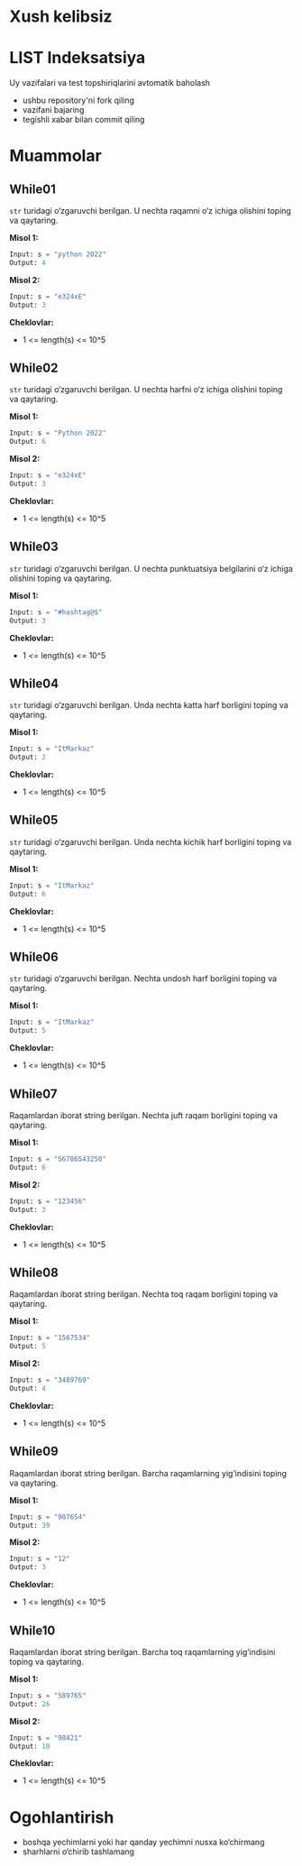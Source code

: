 # Xush kelibsiz
# LIST Indeksatsiya

Uy vazifalari va test topshiriqlarini avtomatik baholash
- ushbu repository'ni fork qiling
- vazifani bajaring
- tegishli xabar bilan commit qiling

# Muammolar
## While01

  `str` turidagi o‘zgaruvchi berilgan. U nechta raqamni o‘z ichiga olishini toping va qaytaring.

**Misol 1:**

```Python
Input: s = "python 2022"
Output: 4
```

**Misol 2:**

```Python
Input: s = "e324xE"
Output: 3
```

**Cheklovlar:**

  - 1 <= length(s) <= 10^5

## While02

  `str` turidagi o‘zgaruvchi berilgan. U nechta harfni o‘z ichiga olishini toping va qaytaring.

**Misol 1:**

```Python
Input: s = "Python 2022"
Output: 6
```

**Misol 2:**

```Python
Input: s = "e324xE"
Output: 3
```

**Cheklovlar:**

  - 1 <= length(s) <= 10^5

## While03

  `str` turidagi o‘zgaruvchi berilgan. U nechta punktuatsiya belgilarini o‘z ichiga olishini toping va qaytaring.

**Misol 1:**

```Python
Input: s = "#hashtag@$"
Output: 3
```

**Cheklovlar:**

  - 1 <= length(s) <= 10^5

## While04

  `str` turidagi o‘zgaruvchi berilgan. Unda nechta katta harf borligini toping va qaytaring.

**Misol 1:**

```Python
Input: s = "ItMarkaz"
Output: 2
```

**Cheklovlar:**

  - 1 <= length(s) <= 10^5

## While05

  `str` turidagi o‘zgaruvchi berilgan. Unda nechta kichik harf borligini toping va qaytaring.

**Misol 1:**

```Python
Input: s = "ItMarkaz"
Output: 6
```

**Cheklovlar:**

  - 1 <= length(s) <= 10^5

## While06

  `str` turidagi o‘zgaruvchi berilgan. Nechta undosh harf borligini toping va qaytaring.

**Misol 1:**

```Python
Input: s = "ItMarkaz"
Output: 5
```

**Cheklovlar:**

  - 1 <= length(s) <= 10^5

## While07

  Raqamlardan iborat string berilgan. Nechta juft raqam borligini toping va qaytaring.

**Misol 1:**

```Python
Input: s = "56786543250"
Output: 6
```

**Misol 2:**

```Python
Input: s = "123456"
Output: 3
```

**Cheklovlar:**

  - 1 <= length(s) <= 10^5

## While08

  Raqamlardan iborat string berilgan. Nechta toq raqam borligini toping va qaytaring.

**Misol 1:**

```Python
Input: s = "1567534"
Output: 5
```

**Misol 2:**

```Python
Input: s = "3489769"
Output: 4
```

**Cheklovlar:**

  - 1 <= length(s) <= 10^5

## While09

  Raqamlardan iborat string berilgan. Barcha raqamlarning yig‘indisini toping va qaytaring.

**Misol 1:**

```Python
Input: s = "987654"
Output: 39
```

**Misol 2:**

```Python
Input: s = "12"
Output: 3
```

**Cheklovlar:**

  - 1 <= length(s) <= 10^5

## While10

  Raqamlardan iborat string berilgan. Barcha toq raqamlarning yig‘indisini toping va qaytaring.

**Misol 1:**

```Python
Input: s = "589765"
Output: 26
```

**Misol 2:**

```Python
Input: s = "98421"
Output: 10
```

**Cheklovlar:**

  - 1 <= length(s) <= 10^5

# Ogohlantirish
- boshqa yechimlarni yoki har qanday yechimni nusxa ko‘chirmang
- sharhlarni o‘chirib tashlamang
```
